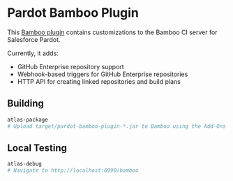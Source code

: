 # Pardot Bamboo Plugin

This [Bamboo plugin] contains customizations to the Bamboo CI server for Salesforce Pardot.

Currently, it adds:
* GitHub Enterprise repository support
* Webhook-based triggers for GitHub Enterprise repositories
* HTTP API for creating linked repositories and build plans

## Building

```bash
atlas-package
# Upload target/pardot-bamboo-plugin-*.jar to Bamboo using the Add-Ons interface
```

## Local Testing

```bash
atlas-debug
# Navigate to http://localhost:6990/bamboo
```

[Bamboo plugin]: https://developer.atlassian.com/bamboodev/bamboo-plugin-guide
